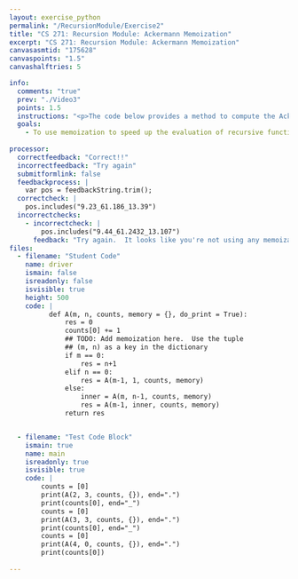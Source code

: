 ```yaml
---
layout: exercise_python
permalink: "/RecursionModule/Exercise2"
title: "CS 271: Recursion Module: Ackermann Memoization"
excerpt: "CS 271: Recursion Module: Ackermann Memoization"
canvasasmtid: "175628"
canvaspoints: "1.5"
canvashalftries: 5

info:
  comments: "true"
  prev: "./Video3"
  points: 1.5
  instructions: "<p>The code below provides a method to compute the Ackermann function.  Use memoization to speed it up by checking a dictionary to see if a particular ackermann call has already been computed.</p>"
  goals:
    - To use memoization to speed up the evaluation of recursive functions
    
processor:  
  correctfeedback: "Correct!!" 
  incorrectfeedback: "Try again"
  submitformlink: false
  feedbackprocess: | 
    var pos = feedbackString.trim();
  correctcheck: |
    pos.includes("9.23_61.186_13.39")
  incorrectchecks:
    - incorrectcheck: |
        pos.includes("9.44_61.2432_13.107")
      feedback: "Try again.  It looks like you're not using any memoization yet.  Are you remembering to check to see if (m, n) is already in the memory?  Are you saving (m, n) in memory the first time you have to compute it?"
files:
  - filename: "Student Code"
    name: driver
    ismain: false
    isreadonly: false
    isvisible: true
    height: 500
    code: | 
          def A(m, n, counts, memory = {}, do_print = True):
              res = 0
              counts[0] += 1
              ## TODO: Add memoization here.  Use the tuple 
              ## (m, n) as a key in the dictionary
              if m == 0:
                  res = n+1
              elif n == 0:
                  res = A(m-1, 1, counts, memory)
              else:
                  inner = A(m, n-1, counts, memory)
                  res = A(m-1, inner, counts, memory)
              return res


  - filename: "Test Code Block"
    ismain: true
    name: main
    isreadonly: true
    isvisible: true
    code: |
        counts = [0]
        print(A(2, 3, counts, {}), end=".")
        print(counts[0], end="_")
        counts = [0]
        print(A(3, 3, counts, {}), end=".")
        print(counts[0], end="_")
        counts = [0]
        print(A(4, 0, counts, {}), end=".")
        print(counts[0])
        
---
```

